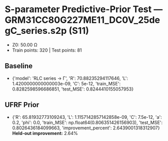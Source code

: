 # S-parameter Predictive-Prior Test — GRM31CC80G227ME11_DC0V_25degC_series.s2p (S11)
- Z0: 50.00 Ω
- Train points: 320  |  Test points: 81

## Baseline
- {'model': 'RLC series -> Γ', 'R': 70.88235294117646, 'L': 1.4200000000000003e-09, 'C': 5e-12, 'train_MSE': 0.8282598596686851, 'test_MSE': 0.8244410155057953}

## UFRF Prior
- {'R': 65.81932773109243, 'L': 1.1157142857142858e-09, 'C': 7.5e-12, 'a': 0.2, 'phi': 0.0, 'train_MSE': np.float64(0.806351426156903), 'test_MSE': 0.8026436184099663, 'improvement_percent': 2.6439001318312907}
**Held-out improvement:** 2.64%